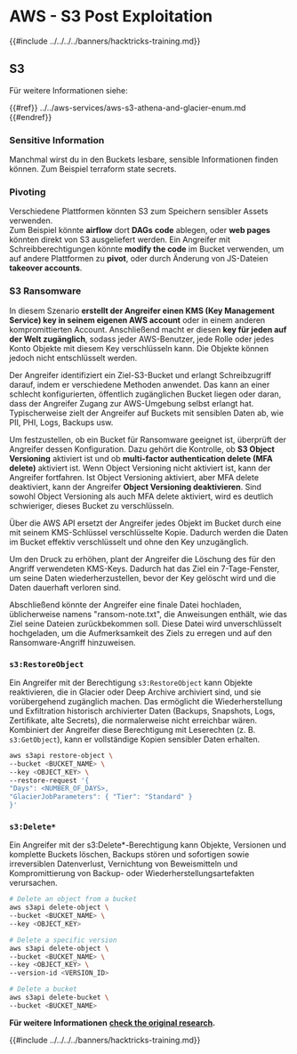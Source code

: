 # AWS - S3 Post Exploitation

{{#include ../../../../banners/hacktricks-training.md}}

## S3

Für weitere Informationen siehe:

{{#ref}}
../../aws-services/aws-s3-athena-and-glacier-enum.md
{{#endref}}

### Sensitive Information

Manchmal wirst du in den Buckets lesbare, sensible Informationen finden können. Zum Beispiel terraform state secrets.

### Pivoting

Verschiedene Plattformen könnten S3 zum Speichern sensibler Assets verwenden.\
Zum Beispiel könnte **airflow** dort **DAGs** **code** ablegen, oder **web pages** könnten direkt von S3 ausgeliefert werden. Ein Angreifer mit Schreibberechtigungen könnte **modify the code** im Bucket verwenden, um auf andere Plattformen zu **pivot**, oder durch Änderung von JS-Dateien **takeover accounts**.

### S3 Ransomware

In diesem Szenario **erstellt der Angreifer einen KMS (Key Management Service) key in seinem eigenen AWS account** oder in einem anderen kompromittierten Account. Anschließend macht er diesen **key für jeden auf der Welt zugänglich**, sodass jeder AWS-Benutzer, jede Rolle oder jedes Konto Objekte mit diesem Key verschlüsseln kann. Die Objekte können jedoch nicht entschlüsselt werden.

Der Angreifer identifiziert ein Ziel-S3-Bucket und erlangt Schreibzugriff darauf, indem er verschiedene Methoden anwendet. Das kann an einer schlecht konfigurierten, öffentlich zugänglichen Bucket liegen oder daran, dass der Angreifer Zugang zur AWS-Umgebung selbst erlangt hat. Typischerweise zielt der Angreifer auf Buckets mit sensiblen Daten ab, wie PII, PHI, Logs, Backups usw.

Um festzustellen, ob ein Bucket für Ransomware geeignet ist, überprüft der Angreifer dessen Konfiguration. Dazu gehört die Kontrolle, ob **S3 Object Versioning** aktiviert ist und ob **multi-factor authentication delete (MFA delete)** aktiviert ist. Wenn Object Versioning nicht aktiviert ist, kann der Angreifer fortfahren. Ist Object Versioning aktiviert, aber MFA delete deaktiviert, kann der Angreifer **Object Versioning deaktivieren**. Sind sowohl Object Versioning als auch MFA delete aktiviert, wird es deutlich schwieriger, dieses Bucket zu verschlüsseln.

Über die AWS API ersetzt der Angreifer jedes Objekt im Bucket durch eine mit seinem KMS-Schlüssel verschlüsselte Kopie. Dadurch werden die Daten im Bucket effektiv verschlüsselt und ohne den Key unzugänglich.

Um den Druck zu erhöhen, plant der Angreifer die Löschung des für den Angriff verwendeten KMS-Keys. Dadurch hat das Ziel ein 7-Tage-Fenster, um seine Daten wiederherzustellen, bevor der Key gelöscht wird und die Daten dauerhaft verloren sind.

Abschließend könnte der Angreifer eine finale Datei hochladen, üblicherweise namens "ransom-note.txt", die Anweisungen enthält, wie das Ziel seine Dateien zurückbekommen soll. Diese Datei wird unverschlüsselt hochgeladen, um die Aufmerksamkeit des Ziels zu erregen und auf den Ransomware-Angriff hinzuweisen.

### `s3:RestoreObject`

Ein Angreifer mit der Berechtigung `s3:RestoreObject` kann Objekte reaktivieren, die in Glacier oder Deep Archive archiviert sind, und sie vorübergehend zugänglich machen. Das ermöglicht die Wiederherstellung und Exfiltration historisch archivierter Daten (Backups, Snapshots, Logs, Zertifikate, alte Secrets), die normalerweise nicht erreichbar wären. Kombiniert der Angreifer diese Berechtigung mit Leserechten (z. B. `s3:GetObject`), kann er vollständige Kopien sensibler Daten erhalten.
```bash
aws s3api restore-object \
--bucket <BUCKET_NAME> \
--key <OBJECT_KEY> \
--restore-request '{
"Days": <NUMBER_OF_DAYS>,
"GlacierJobParameters": { "Tier": "Standard" }
}'
```
### `s3:Delete*`

Ein Angreifer mit der s3:Delete*-Berechtigung kann Objekte, Versionen und komplette Buckets löschen, Backups stören und sofortigen sowie irreversiblen Datenverlust, Vernichtung von Beweismitteln und Kompromittierung von Backup- oder Wiederherstellungsartefakten verursachen.
```bash
# Delete an object from a bucket
aws s3api delete-object \
--bucket <BUCKET_NAME> \
--key <OBJECT_KEY>

# Delete a specific version
aws s3api delete-object \
--bucket <BUCKET_NAME> \
--key <OBJECT_KEY> \
--version-id <VERSION_ID>

# Delete a bucket
aws s3api delete-bucket \
--bucket <BUCKET_NAME>
```
**Für weitere Informationen** [**check the original research**](https://rhinosecuritylabs.com/aws/s3-ransomware-part-1-attack-vector/)**.**

{{#include ../../../../banners/hacktricks-training.md}}

